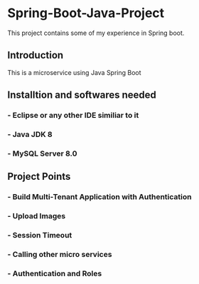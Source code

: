 # Spring-Boot-Java-Project
This project contains some of my experience in Spring boot.


## Introduction
This is a microservice using Java Spring Boot

## Installtion and softwares needed
### - Eclipse or any other IDE similiar to it
### - Java JDK 8
### - MySQL Server 8.0


## Project Points 
### - Build Multi-Tenant Application with Authentication
### - Upload Images
### - Session Timeout 
### - Calling other micro services
### - Authentication and Roles
